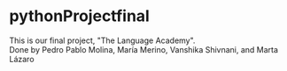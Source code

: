 # pythonProjectfinal
This is our final project, "The Language Academy". <br>
Done by Pedro Pablo Molina, María Merino, Vanshika Shivnani, and Marta Lázaro
